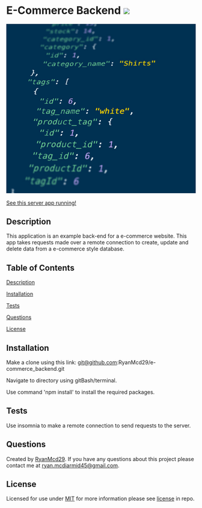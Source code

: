 # E-Commerce Backend ![](https://img.shields.io/badge/License-MIT-2ea44f)

![Screenshot of response](Assets/e-commerceBE.jpg)

[See this server app running!](https://drive.google.com/file/d/1CGw7KukfXEj1JQqNebHiT9vTEfZf4wn7/view?usp=sharing)
## Description
This application is an example back-end for a e-commerce website. This app takes requests made over a remote connection to create, update and delete data from a e-commerce style database.

## Table of Contents
  [Description](#description)

  [Installation](#installation)

  [Tests](#tests)

  [Questions](#questions)
  
  [License](#license)


## Installation
Make a clone using this link: git@github.com:RyanMcd29/e-commerce_backend.git

Navigate to directory using gitBash/terminal. 

Use command 'npm install' to install the required packages.

## Tests
Use insomnia to make a remote connection to send requests to the server.
## Questions
Created by [RyanMcd29](https://github.com/RyanMcd29).
If you have any questions about this project please contact me at [ryan.mcdiarmid45@gmail.com](mailto:ryan.mcdiarmid45@gmail.com).

## License
Licensed for use under <a href=https://opensource.org/licenses/MIT>MIT</a> for more information please see [license](./license) in repo.
